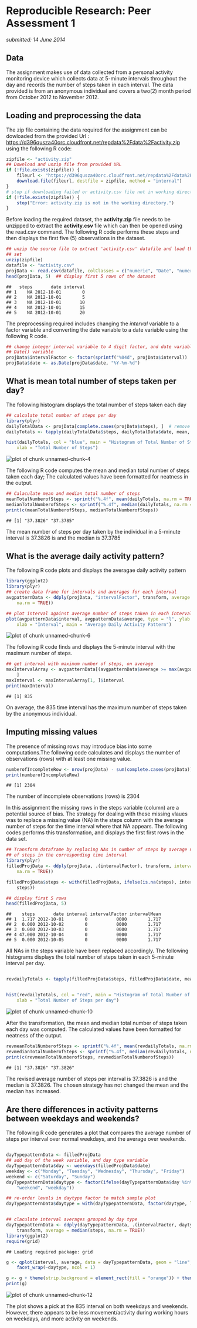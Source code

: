 # Reproducible Research: Peer Assessment 1 

*submitted: 14 June 2014*


## Data 
The assignment makes use of data collected from a personal activity monitoring device which 
collects data at 5-minute intervals throughout the day and records the number of steps 
taken in each interval. The data provided is from an anonymous individual and covers a two(2)
month period from October 2012 to November 2012.

## Loading and preprocessing the data

The zip file containing the data required for the assignment can be dowloaded from the provided 
Url : https://d396qusza40orc.cloudfront.net/repdata%2Fdata%2Factivity.zip  using the following 
R code:



```r
zipfile <- "activity.zip"
## Download and unzip file from provided URL
if (!file.exists(zipfile)) {
    fileurl <- "https://d396qusza40orc.cloudfront.net/repdata%2Fdata%2Factivity.zip"
    download.file(fileurl, destfile = zipfile, method = "internal")
}
# stop if downloading failed or activity.csv file not in working directory
if (!file.exists(zipfile)) {
    stop("Error: activity.zip is not in the working directory.")
}
```


Before loading the required dataset, the **activity.zip**  file needs to be unzipped to extract
the **activity.csv** file which can then be opened using the read.csv command. The following R 
code performs these steps and then displays the first five (5) observations in the dataset.

```r
## unzip the source file to extract 'activity.csv' datafile and load the data
## set
unzip(zipfile)
datafile <- "activity.csv"
projData <- read.csv(datafile, colClasses = c("numeric", "Date", "numeric"))
head(projData, 5)  ## display first 5 rows of the dataset
```

```
##   steps       date interval
## 1    NA 2012-10-01        0
## 2    NA 2012-10-01        5
## 3    NA 2012-10-01       10
## 4    NA 2012-10-01       15
## 5    NA 2012-10-01       20
```


The preprocessing required includes changing the *interval* variable to a factor variable and
converting the date variable to a date variable using the following R code.

```r
## change integer interval variable to 4 digit factor, and date variable to a
## Date() variable
projData$intervalFactor <- factor(sprintf("%04d", projData$interval))
projData$date <- as.Date(projData$date, "%Y-%m-%d")
```



## What is mean total number of steps taken per day?

The following histogram displays the total number of steps taken each day

```r
## calculate total number of steps per day
library(plyr)
dailyTotalData <- projData[complete.cases(projData$steps), ]  # remove NA values
dailyTotals <- tapply(dailyTotalData$steps, dailyTotalData$date, mean, na.rm = TRUE)

hist(dailyTotals, col = "blue", main = "Histogram of Total Number of Steps", 
    xlab = "Total Number of Steps")
```

![plot of chunk unnamed-chunk-4](figure/unnamed-chunk-4.png) 


     
The following R code computes the mean and median total number of steps taken each day; The 
calculated values have been formatted for neatness in the output.

```r
## Calaculate mean and median total number of steps
meanTotalNumberofSteps <- sprintf("%.4f", mean(dailyTotals, na.rm = TRUE))
medianTotalNumberofSteps <- sprintf("%.4f", median(dailyTotals, na.rm = TRUE))
print(c(meanTotalNumberofSteps, medianTotalNumberofSteps))
```

```
## [1] "37.3826" "37.3785"
```


The mean number of steps per day taken by the individual in a 5-minute interval is 37.3826 is and the median is 37.3785

## What is the average daily activity pattern?

The following R code plots and displays the averagae daily activity pattern

```r
library(ggplot2)
library(plyr)
## create data frame for intervals and averages for each interval
avgpatternData <- ddply(projData, "intervalFactor", transform, average = mean(steps, 
    na.rm = TRUE))

## plot interval against average number of steps taken in each interval
plot(avgpatternData$interval, avgpatternData$average, type = "l", ylab = "Averge steps per day ", 
    xlab = "Interval", main = "Average Daily Activity Pattern")
```

![plot of chunk unnamed-chunk-6](figure/unnamed-chunk-6.png) 


The following R code finds and displays the 5-minute interval with the maximum number of steps.

```r
## get interval with maximum number of steps, on average
maxIntervalArray <- avgpatternData[(avgpatternData$average >= max(avgpatternData$average)), 
    ]
maxInterval <- maxIntervalArray[1, ]$interval
print(maxInterval)
```

```
## [1] 835
```


On average, the 835   time interval has the maximum number of steps taken by the anonymous individual.

## Imputing missing values

The presence of missing rows may introduce bias into some computations.The following code calculates and displays the number of observations (rows) with at least one missing value.

```r
numberofIncompleteRow <- nrow(projData) - sum(complete.cases(projData))
print(numberofIncompleteRow)
```

```
## [1] 2304
```


The number of incomplete observations (rows) is 2304

In this assignment the missing rows in the steps variable (column) are a potential source of bias. 
The strategy for dealing with these missing vlaues was to replace a missing value (NA) in the steps column with the average number of steps for the time interval where that NA appears. The following codes performs this transformation, and displays the first first rows in the data set.


```r
## Transform dataframe by replacing NAs in number of steps by average number
## of steps in the corresponding time interval
library(plyr)
filledProjData <- ddply(projData, .(intervalFactor), transform, intervalMean = mean(steps, 
    na.rm = TRUE))

filledProjData$steps <- with(filledProjData, ifelse(is.na(steps), intervalMean, 
    steps))

## display first 5 rows
head(filledProjData, 5)
```

```
##    steps       date interval intervalFactor intervalMean
## 1  1.717 2012-10-01        0           0000        1.717
## 2  0.000 2012-10-02        0           0000        1.717
## 3  0.000 2012-10-03        0           0000        1.717
## 4 47.000 2012-10-04        0           0000        1.717
## 5  0.000 2012-10-05        0           0000        1.717
```


All NAs in the steps variable have been replaced accordingly. The following histograms displays the total number of steps taken in each 5-minute interval per day.

```r

revdailyTotals <- tapply(filledProjData$steps, filledProjData$date, mean, na.rm = TRUE)


hist(revdailyTotals, col = "red", main = "Histogram of Total Number of Steps", 
    xlab = "Total Number of Steps per day")
```

![plot of chunk unnamed-chunk-10](figure/unnamed-chunk-10.png) 


After the transformation, the mean and median total number of steps taken each day was computed. The calculated values have been formatted for neatness of the output.

```r
revmeanTotalNumberofSteps <- sprintf("%.4f", mean(revdailyTotals, na.rm = TRUE))
revmedianTotalNumberofSteps <- sprintf("%.4f", median(revdailyTotals, na.rm = TRUE))
print(c(revmeanTotalNumberofSteps, revmedianTotalNumberofSteps))
```

```
## [1] "37.3826" "37.3826"
```


The revised average number of steps per interval is 37.3826 is and the median is 37.3826. The chosen strategy has not changed the mean and the median has increased.

## Are there differences in activity patterns between weekdays and weekends?

The following R code generates a plot that compares the average number of steps per interval over
normal weekdays, and the average over weekends.


```r

dayTypepatternData <- filledProjData
## add day of the week variable, and day type variable
dayTypepatternData$day <- weekdays(filledProjData$date)
weekday <- c("Monday", "Tuesday", "Wednesday", "Thursday", "Friday")
weekend <- c("Saturday", "Sunday")
dayTypepatternData$daytype <- factor(ifelse(dayTypepatternData$day %in% weekend, 
    "weekend", "weekday"))

## re-order levels in daytype factor to match sample plot
dayTypepatternData$daytype = with(dayTypepatternData, factor(daytype, levels = rev(levels(daytype))))


## claculate interval averages grouped by day type
dayTypepatternData <- ddply(dayTypepatternData, .(intervalFactor, daytype), 
    transform, average = median(steps, na.rm = TRUE))
library(ggplot2)
require(grid)
```

```
## Loading required package: grid
```

```r
g <- qplot(interval, average, data = dayTypepatternData, geom = "line", ylab = "Average Number of Steps") + 
    facet_wrap(~daytype, ncol = 1)

g <- g + theme(strip.background = element_rect(fill = "orange")) + theme(strip.text.x = element_text(size = 20))
print(g)
```

![plot of chunk unnamed-chunk-12](figure/unnamed-chunk-12.png) 


The plot shows a pick at the 835 interval on both weekdays and weekends. However, there appears to be less movement/activity during working hours on weekdays, and more activity on weekends.
